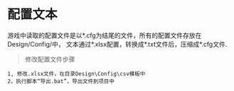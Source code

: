 # 配置文本
游戏中读取的配置文件是以*.cfg为结尾的文件，所有的配置文件存放在Design/Config/中，
文本通过*.xlsx配置，转换成*.txt文件后，压缩成*.cfg文件.

> 修改配置文件步骤

    1, 修改.xlsx文件，在目录Design\Config\csv模板中
    2，执行脚本“导出.bat”，导出文件到项目中
